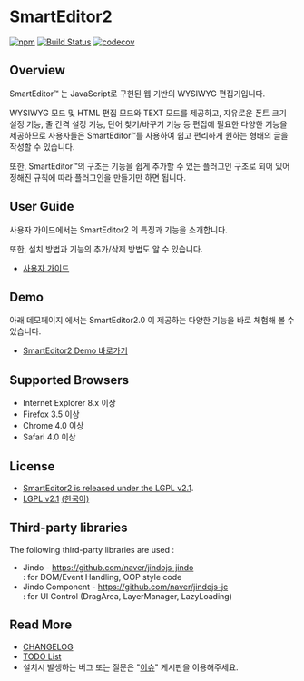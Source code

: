 ﻿# SmartEditor2
[![npm](https://img.shields.io/npm/v/smarteditor2)](https://npmjs.com/package/smarteditor2)
[![Build Status](https://travis-ci.org/naver/smarteditor2.svg?branch=master)](https://travis-ci.org/naver/smarteditor2)
[![codecov](https://codecov.io/gh/naver/smarteditor2/branch/master/graph/badge.svg)](https://codecov.io/gh/naver/smarteditor2)

## Overview
SmartEditor™ 는 JavaScript로 구현된 웹 기반의 WYSIWYG 편집기입니다.

WYSIWYG 모드 및 HTML 편집 모드와 TEXT 모드를 제공하고, 자유로운 폰트 크기 설정 기능, 줄 간격 설정 기능, 단어 찾기/바꾸기 기능 등 편집에 필요한 다양한 기능을 제공하므로 사용자들은 SmartEditor™를 사용하여 쉽고 편리하게 원하는 형태의 글을 작성할 수 있습니다.

또한, SmartEditor™의 구조는 기능을 쉽게 추가할 수 있는 플러그인 구조로 되어 있어 정해진 규칙에 따라 플러그인을 만들기만 하면 됩니다.

## User Guide
사용자 가이드에서는 SmartEditor2 의 특징과 기능을 소개합니다.

또한, 설치 방법과 기능의 추가/삭제 방법도 알 수 있습니다.

 * [사용자 가이드](http://naver.github.io/smarteditor2/user_guide/)

## Demo
아래 데모페이지 에서는 SmartEditor2.0 이 제공하는 다양한 기능을 바로 체험해 볼 수 있습니다.
 * [SmartEditor2 Demo 바로가기](http://naver.github.io/smarteditor2/demo/)

## Supported Browsers
 * Internet Explorer 8.x 이상
 * Firefox 3.5 이상
 * Chrome 4.0 이상
 * Safari 4.0 이상

## License
 * [SmartEditor2 is released under the LGPL v2.1](LICENSE.md).
 * [LGPL v2.1](http://www.gnu.org/licenses/lgpl-2.1.html) [(한국어)](http://korea.gnu.org/people/chsong/copyleft/lgpl.ko.html)

## Third-party libraries
The following third-party libraries are used :
 * Jindo - https://github.com/naver/jindojs-jindo  
   : for DOM/Event Handling, OOP style code
 * Jindo Component - https://github.com/naver/jindojs-jc  
   : for UI Control (DragArea, LayerManager, LazyLoading)  

## Read More
 * [CHANGELOG](CHANGELOG.md)
 * [TODO List](TODO.md)
 * 설치시 발생하는 버그 또는 질문은 "[이슈](https://github.com/naver/smarteditor2/issues)" 게시판을 이용해주세요.
